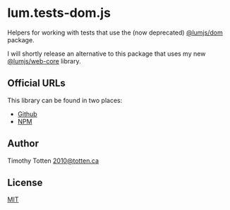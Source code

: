 # lum.tests-dom.js

Helpers for working with tests that use the (now deprecated)
[@lumjs/dom](https://github.com/supernovus/lum.dom.js) package.

I will shortly release an alternative to this package that uses my new
[@lumjs/web-core](https://github.com/supernovus/lum.web-core.js) library.

## Official URLs

This library can be found in two places:

 * [Github](https://github.com/supernovus/lum.tests-dom.js)
 * [NPM](https://www.npmjs.com/package/@lumjs/tests-dom)

## Author

Timothy Totten <2010@totten.ca>

## License

[MIT](https://spdx.org/licenses/MIT.html)
